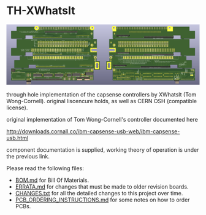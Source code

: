 # TH-XWhatsIt

![Render of the mainboard, and of the plugboards, except the beamship plugboard](render.png)

through hole implementation of the capsense controllers by XWhatsIt
(Tom Wong-Cornell). original liscencure holds, as well as CERN OSH
(compatible license).

original implementation of Tom Wong-Cornell's controller documented here

http://downloads.cornall.co/ibm-capsense-usb-web/ibm-capsense-usb.html

component documentation is supplied, working theory of operation is under
the previous link.

Please read the following files:

* [BOM.md](BOM.md) for Bill Of Materials.
* [ERRATA.md](ERRATA.md) for changes that must be made to older revision boards.
* [CHANGES.txt](CHANGES.txt) for all the detailed changes to this project over time.
* [PCB_ORDERING_INSTRUCTIONS.md](PCB_ORDERING_INSTRUCTIONS.md) for some notes on how to order PCBs.
